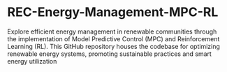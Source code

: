 # REC-Energy-Management-MPC-RL
Explore efficient energy management in renewable communities through the implementation of Model Predictive Control (MPC) and Reinforcement Learning (RL). This GitHub repository houses the codebase for optimizing renewable energy systems, promoting sustainable practices and smart energy utilization
